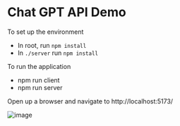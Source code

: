 # Chat GPT API Demo

To set up the environment

- In root, run `npm install`
- In `./server` run `npm install`

To run the application

- npm run client
- npm run server

Open up a browser and navigate to http://localhost:5173/

![image](https://user-images.githubusercontent.com/2509012/226527470-c1e7606a-7f3c-4d1a-8f59-6b6fcd021197.png)
